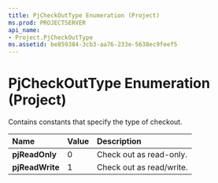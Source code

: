 ```yaml
---
title: PjCheckOutType Enumeration (Project)
ms.prod: PROJECTSERVER
api_name:
- Project.PjCheckOutType
ms.assetid: be859384-3cb3-aa76-233e-5638ec9feef5
---
```



# PjCheckOutType Enumeration (Project)

Contains constants that specify the type of checkout.



|**Name**|**Value**|**Description**|
|:-----|:-----|:-----|
|**pjReadOnly**|0|Check out as read-only.|
|**pjReadWrite**|1|Check out as read/write.|

